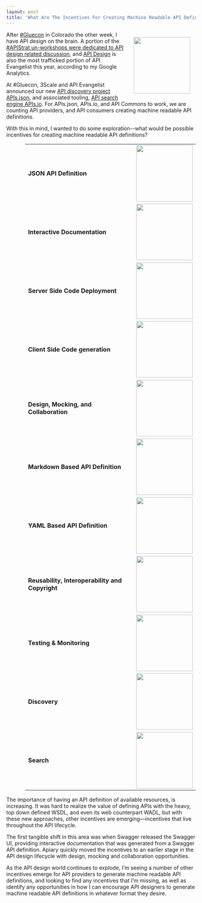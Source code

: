 ```yaml
---
layout: post
title: 'What Are The Incentives For Creating Machine Readable API Definitions?'
---
```

<p><img style="padding: 15px;" src="https://s3.amazonaws.com/kinlane-productions/bw-icons/bw-carrot.png" alt="" width="150" align="right" /></p>
<p>After <a href="https://twitter.com/gluecon">#Gluecon</a> in Colorado the other week, I have API design on the brain. A portion of the <a href="http://apievangelist.com/2014/05/23/keeping-the-api-conversation-moving-forward-at-the-gluecon-apistrat-unworkshops/">#APIStrat un-workshops were dedicated to API design related discussion</a>, and <a href="http://design.apievangelist.com">API Design</a> is also the most trafficked portion of API Evangelist this year, according to my Google Analytics.</p>
<p>At #Gluecon, 3Scale and API Evangelist announced our new <a href="http://apisjson.org">API discovery project APIs.json</a>, and associated tooling, <a href="http://apis.io">API search engine APIs.io</a>. For APIs.json, APIs.io, and API Commons to work, we are counting API providers, and API consumers creating machine readable API definitions.</p>
<p>With this in mind, I wanted to do some exploration--what would be possible incentives for creating machine readable API definitions?</p>
<table style="padding-left: 50px;" cellpadding="5" width="75%">
<tbody>
<tr>
<td><strong>JSON API Definition</strong></td>
<td align="center"><strong><a href="http://swagger.wordnik.com/"> <img src="https://s3.amazonaws.com/kinlane-productions/api-evangelist/swagger/Swagger-Logo.png" alt="" width="150" /></a></strong></td>
</tr>
<tr>
<td><strong>Interactive Documentation</strong></td>
<td align="center"><strong><a href="http://swagger.wordnik.com/"> <img src="https://s3.amazonaws.com/kinlane-productions/api-evangelist/swagger/Swagger-Logo.png" alt="" width="150" /></a></strong></td>
</tr>
<tr>
<td><strong>Server Side Code Deployment</strong></td>
<td align="center"><strong><a href="http://swagger.wordnik.com/"> <img src="https://s3.amazonaws.com/kinlane-productions/api-evangelist/swagger/Swagger-Logo.png" alt="" width="150" /></a></strong></td>
</tr>
<tr>
<td><strong>Client Side Code generation</strong></td>
<td align="center"><strong><a href="http://swagger.wordnik.com/"> <img src="https://s3.amazonaws.com/kinlane-productions/api-evangelist/swagger/Swagger-Logo.png" alt="" width="150" /></a></strong></td>
</tr>
<tr>
<td><strong>Design, Mocking, and Collaboration</strong></td>
<td align="center"><strong><a href="http://apiary.io"> <img src="https://s3.amazonaws.com/kinlane-productions/api-evangelist/apiary/apiary-logo-300x93.png" alt="" width="150" /></a></strong></td>
</tr>
<tr>
<td><strong>Markdown Based API Definition</strong></td>
<td align="center"><strong><a href="http://apiary.io"> <img src="https://s3.amazonaws.com/kinlane-productions/api-evangelist/apiary/apiary-logo-300x93.png" alt="" width="150" /></a></strong></td>
</tr>
<tr>
<td><strong>YAML Based API Definition</strong></td>
<td align="center"><strong><a href="http://raml.org"> <img src="https://s3.amazonaws.com/kinlane-productions/api-evangelist/raml/raml-logo.jpg" alt="" width="150" /></a></strong></td>
</tr>
<tr>
<td><strong>Reusability, Interoperability and Copyright</strong></td>
<td align="center"><strong><a href="http://apicommons.org"> <img src="https://s3.amazonaws.com/kinlane-productions/api-commons/api-commons-logo.png" alt="" width="150" /></a></strong></td>
</tr>
<tr>
<td><strong>Testing &amp; Monitoring</strong></td>
<td align="center"><strong><a href="http://smartbear.com/"> <img src="https://s3.amazonaws.com/kinlane-productions/api-evangelist/smartbear/SmartBear-Logo.png" alt="" width="150" /></a></strong></td>
</tr>
<tr>
<td><strong>Discovery</strong></td>
<td align="center"><strong><a href="http://apisjson.org"> <img src="https://s3.amazonaws.com/kinlane-productions/apis-json/apisdotjson.png" alt="" width="150" /></a></strong></td>
</tr>
<tr>
<td><strong>Search</strong></td>
<td align="center"><strong><a href="http://apis.io"> <img src="https://s3.amazonaws.com/kinlane-productions/api-evangelist/apis-io/apis-io.png" alt="" width="150" /></a></strong></td>
</tr>
</tbody>
</table>
<p>The importance of having an API definition of available resources, is increasing. It was hard to realize the value of defining APIs with the heavy, top down defined WSDL, and even its web counterpart WADL, but with these new approaches, other incentives are emerging&mdash;incentives that live throughout the API lifecycle.</p>
<p>The first tangible shift in this area was when Swagger released the Swagger UI, providing interactive documentation that was generated from a Swagger API definition. Apiary quickly moved the incentives to an earlier stage in the API design lifecycle with design, mocking and collaboration opportunities.</p>
<p>As the API design world continues to explode, I&rsquo;m seeing a number of other incentives emerge for API providers to generate machine readable API definitions, and looking to find any incentives that I&rsquo;m missing, as well as identify any opportunities in how I can encourage API designers to generate machine readable API definitions in whatever format they desire.</p>